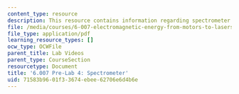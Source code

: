 ```yaml
---
content_type: resource
description: This resource contains information regarding spectrometer.
file: /media/courses/6-007-electromagnetic-energy-from-motors-to-lasers-spring-2011/71583b9601f33674ebee62706e6d4b6e_MIT6_007S11_lab4_pre.pdf
file_type: application/pdf
learning_resource_types: []
ocw_type: OCWFile
parent_title: Lab Videos
parent_type: CourseSection
resourcetype: Document
title: '6.007 Pre-Lab 4: Spectrometer'
uid: 71583b96-01f3-3674-ebee-62706e6d4b6e
---
```

